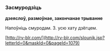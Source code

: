 ### Засмуродзіць
**дзеяслоў, размоўнае, закончанае трыванне**

Напоўніць смуродам. З. усю хату дзёгцем.

<a rel="author">[http://rv-blr.com/](http://rv-blr.com/slounik.jsp?letterId=0&maskId=0&pageId=1079)</a>
